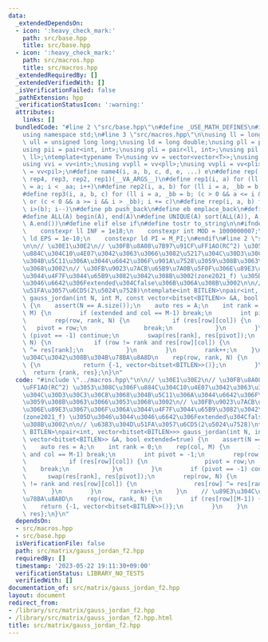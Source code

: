 ```yaml
---
data:
  _extendedDependsOn:
  - icon: ':heavy_check_mark:'
    path: src/base.hpp
    title: src/base.hpp
  - icon: ':heavy_check_mark:'
    path: src/macros.hpp
    title: src/macros.hpp
  _extendedRequiredBy: []
  _extendedVerifiedWith: []
  _isVerificationFailed: false
  _pathExtension: hpp
  _verificationStatusIcon: ':warning:'
  attributes:
    links: []
  bundledCode: "#line 2 \"src/base.hpp\"\n#define _USE_MATH_DEFINES\n#include <bits/stdc++.h>\n\
    using namespace std;\n#line 3 \"src/macros.hpp\"\n\nusing ll = long long;\nusing\
    \ ull = unsigned long long;\nusing ld = long double;\nusing pll = pair<ll, ll>;\n\
    using pii = pair<int, int>;\nusing pli = pair<ll, int>;\nusing pil = pair<int,\
    \ ll>;\ntemplate<typename T>\nusing vv = vector<vector<T>>;\nusing vvl = vv<ll>;\n\
    using vvi = vv<int>;\nusing vvpll = vv<pll>;\nusing vvpli = vv<pli>;\nusing vvpil\
    \ = vv<pil>;\n#define name4(i, a, b, c, d, e, ...) e\n#define rep(...) name4(__VA_ARGS__,\
    \ rep4, rep3, rep2, rep1)(__VA_ARGS__)\n#define rep1(i, a) for (ll i = 0, _aa\
    \ = a; i < _aa; i++)\n#define rep2(i, a, b) for (ll i = a, _bb = b; i < _bb; i++)\n\
    #define rep3(i, a, b, c) for (ll i = a, _bb = b; (c > 0 && a <= i && i < _bb)\
    \ or (c < 0 && a >= i && i > _bb); i += c)\n#define rrep(i, a, b) for (ll i=(a);\
    \ i>(b); i--)\n#define pb push_back\n#define eb emplace_back\n#define mkp make_pair\n\
    #define ALL(A) begin(A), end(A)\n#define UNIQUE(A) sort(ALL(A)), A.erase(unique(ALL(A)),\
    \ A.end())\n#define elif else if\n#define tostr to_string\n\n#ifndef CONSTANTS\n\
    \    constexpr ll INF = 1e18;\n    constexpr int MOD = 1000000007;\n    constexpr\
    \ ld EPS = 1e-10;\n    constexpr ld PI = M_PI;\n#endif\n#line 2 \"src/matrix/gauss_jordan_f2.hpp\"\
    \n\n// \u30E1\u30E2\n// \u30FB\u8A08\u7B97\u91CF\uFF1AO(RC^2) \u3053\u308C\u306F\
    \u884C\u304C10\u4E07\u3042\u3063\u3066\u3082\u5217\u304C\u30D3\u30C3\u30C8\u3068\
    \u304B\u5C11\u306A\u3044\u6642\u306F\u901A\u7528\u3059\u308B\u3063\u3066\u3053\
    \u3068\u3002\n// \u30FB\u9023\u7ACB\u65B9\u7A0B\u5F0F\u306E\u89E3\u3067\u306F\u306A\
    \u3044\u4F7F\u3044\u65B9\u3082\u3042\u308B\u3002(zone2021_f) \u305D\u3046\u3044\
    \u3046\u6642\u306Fextended\u304Cfalse\u306B\u306A\u308B\u3002\n\n// \u6383\u304D\
    \u51FA\u3057\u6CD5(2\u5024\u7528)\ntemplate<int BITLEN>\npair<int, vector<bitset<BITLEN>>>\
    \ gauss_jordan(int N, int M, const vector<bitset<BITLEN>> &A, bool extended=true)\
    \ {\n    assert(N == A.size());\n    auto res = A;\n    int rank = 0;\n    rep(col,\
    \ M) {\n        if (extended and col == M-1) break;\n        int pivot = -1;\n\
    \        rep(row, rank, N) {\n            if (res[row][col]) {\n             \
    \   pivot = row;\n                break;\n            }\n        }\n        if\
    \ (pivot == -1) continue;\n        swap(res[rank], res[pivot]);\n        rep(row,\
    \ N) {\n            if (row != rank and res[row][col]) {\n                res[row]\
    \ ^= res[rank];\n            }\n        }\n        rank++;\n    }\n    // \u89E3\
    \u304C\u3042\u308B\u304B\u78BA\u8A8D\n    rep(row, rank, N) {\n        if (res[row][M-1])\
    \ {\n            return {-1, vector<bitset<BITLEN>>()};\n        }\n    }\n  \
    \  return {rank, res};\n}\n"
  code: "#include \"../macros.hpp\"\n\n// \u30E1\u30E2\n// \u30FB\u8A08\u7B97\u91CF\
    \uFF1AO(RC^2) \u3053\u308C\u306F\u884C\u304C10\u4E07\u3042\u3063\u3066\u3082\u5217\
    \u304C\u30D3\u30C3\u30C8\u3068\u304B\u5C11\u306A\u3044\u6642\u306F\u901A\u7528\
    \u3059\u308B\u3063\u3066\u3053\u3068\u3002\n// \u30FB\u9023\u7ACB\u65B9\u7A0B\u5F0F\
    \u306E\u89E3\u3067\u306F\u306A\u3044\u4F7F\u3044\u65B9\u3082\u3042\u308B\u3002\
    (zone2021_f) \u305D\u3046\u3044\u3046\u6642\u306Fextended\u304Cfalse\u306B\u306A\
    \u308B\u3002\n\n// \u6383\u304D\u51FA\u3057\u6CD5(2\u5024\u7528)\ntemplate<int\
    \ BITLEN>\npair<int, vector<bitset<BITLEN>>> gauss_jordan(int N, int M, const\
    \ vector<bitset<BITLEN>> &A, bool extended=true) {\n    assert(N == A.size());\n\
    \    auto res = A;\n    int rank = 0;\n    rep(col, M) {\n        if (extended\
    \ and col == M-1) break;\n        int pivot = -1;\n        rep(row, rank, N) {\n\
    \            if (res[row][col]) {\n                pivot = row;\n            \
    \    break;\n            }\n        }\n        if (pivot == -1) continue;\n  \
    \      swap(res[rank], res[pivot]);\n        rep(row, N) {\n            if (row\
    \ != rank and res[row][col]) {\n                res[row] ^= res[rank];\n     \
    \       }\n        }\n        rank++;\n    }\n    // \u89E3\u304C\u3042\u308B\u304B\
    \u78BA\u8A8D\n    rep(row, rank, N) {\n        if (res[row][M-1]) {\n        \
    \    return {-1, vector<bitset<BITLEN>>()};\n        }\n    }\n    return {rank,\
    \ res};\n}\n"
  dependsOn:
  - src/macros.hpp
  - src/base.hpp
  isVerificationFile: false
  path: src/matrix/gauss_jordan_f2.hpp
  requiredBy: []
  timestamp: '2023-05-22 19:11:30+09:00'
  verificationStatus: LIBRARY_NO_TESTS
  verifiedWith: []
documentation_of: src/matrix/gauss_jordan_f2.hpp
layout: document
redirect_from:
- /library/src/matrix/gauss_jordan_f2.hpp
- /library/src/matrix/gauss_jordan_f2.hpp.html
title: src/matrix/gauss_jordan_f2.hpp
---
```


